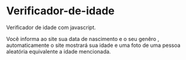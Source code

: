 # Verificador-de-idade
Verificador de idade com javascript.

Você informa ao site sua data de nascimento e o seu genêro , automaticamente o site mostrará sua idade e uma foto de uma pessoa aleatória equivalente a idade mencionada. 
